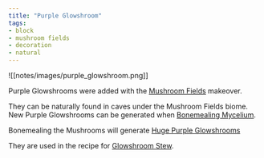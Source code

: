 ```yaml
---
title: "Purple Glowshroom"
tags:
- block
- mushroom fields
- decoration
- natural
---
```


![[notes/images/purple_glowshroom.png]]

Purple Glowshrooms were added with the [Mushroom Fields](notes/makeover/mushroom_fields) makeover.

They can be naturally found in caves under the Mushroom Fields biome.  
New Purple Glowshrooms can be generated when [Bonemealing Mycelium](notes/mechanic/mycelium_bonemealing).

Bonemealing the Mushrooms will generate [Huge Purple Glowshrooms](notes/generation/huge_glowshrooms)

They are used in the recipe for [Glowshroom Stew](notes/item/glowshroom_stew).  